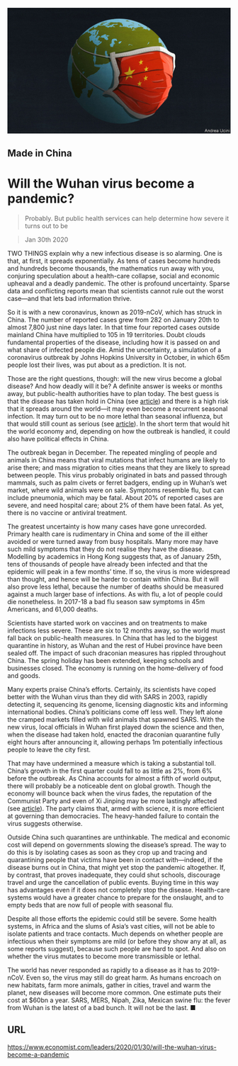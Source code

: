 ![](./images/20200201_LDD002_0.jpg)

## Made in China

# Will the Wuhan virus become a pandemic?

> Probably. But public health services can help determine how severe it turns out to be

> Jan 30th 2020

TWO THINGS explain why a new infectious disease is so alarming. One is that, at first, it spreads exponentially. As tens of cases become hundreds and hundreds become thousands, the mathematics run away with you, conjuring speculation about a health-care collapse, social and economic upheaval and a deadly pandemic. The other is profound uncertainty. Sparse data and conflicting reports mean that scientists cannot rule out the worst case—and that lets bad information thrive.

So it is with a new coronavirus, known as 2019-nCoV, which has struck in China. The number of reported cases grew from 282 on January 20th to almost 7,800 just nine days later. In that time four reported cases outside mainland China have multiplied to 105 in 19 territories. Doubt clouds fundamental properties of the disease, including how it is passed on and what share of infected people die. Amid the uncertainty, a simulation of a coronavirus outbreak by Johns Hopkins University in October, in which 65m people lost their lives, was put about as a prediction. It is not.

Those are the right questions, though: will the new virus become a global disease? And how deadly will it be? A definite answer is weeks or months away, but public-health authorities have to plan today. The best guess is that the disease has taken hold in China (see [article](https://www.economist.com//china/2020/01/30/tough-quarantine-measures-have-spread-across-china)) and there is a high risk that it spreads around the world—it may even become a recurrent seasonal infection. It may turn out to be no more lethal than seasonal influenza, but that would still count as serious (see [article](https://www.economist.com//international/2020/01/30/how-do-you-contain-a-global-epidemic-such-as-coronavirus)). In the short term that would hit the world economy and, depending on how the outbreak is handled, it could also have political effects in China.

The outbreak began in December. The repeated mingling of people and animals in China means that viral mutations that infect humans are likely to arise there; and mass migration to cities means that they are likely to spread between people. This virus probably originated in bats and passed through mammals, such as palm civets or ferret badgers, ending up in Wuhan’s wet market, where wild animals were on sale. Symptoms resemble flu, but can include pneumonia, which may be fatal. About 20% of reported cases are severe, and need hospital care; about 2% of them have been fatal. As yet, there is no vaccine or antiviral treatment.

The greatest uncertainty is how many cases have gone unrecorded. Primary health care is rudimentary in China and some of the ill either avoided or were turned away from busy hospitals. Many more may have such mild symptoms that they do not realise they have the disease. Modelling by academics in Hong Kong suggests that, as of January 25th, tens of thousands of people have already been infected and that the epidemic will peak in a few months’ time. If so, the virus is more widespread than thought, and hence will be harder to contain within China. But it will also prove less lethal, because the number of deaths should be measured against a much larger base of infections. As with flu, a lot of people could die nonetheless. In 2017-18 a bad flu season saw symptoms in 45m Americans, and 61,000 deaths.

Scientists have started work on vaccines and on treatments to make infections less severe. These are six to 12 months away, so the world must fall back on public-health measures. In China that has led to the biggest quarantine in history, as Wuhan and the rest of Hubei province have been sealed off. The impact of such draconian measures has rippled throughout China. The spring holiday has been extended, keeping schools and businesses closed. The economy is running on the home-delivery of food and goods.

Many experts praise China’s efforts. Certainly, its scientists have coped better with the Wuhan virus than they did with SARS in 2003, rapidly detecting it, sequencing its genome, licensing diagnostic kits and informing international bodies. China’s politicians come off less well. They left alone the cramped markets filled with wild animals that spawned SARS. With the new virus, local officials in Wuhan first played down the science and then, when the disease had taken hold, enacted the draconian quarantine fully eight hours after announcing it, allowing perhaps 1m potentially infectious people to leave the city first.

That may have undermined a measure which is taking a substantial toll. China’s growth in the first quarter could fall to as little as 2%, from 6% before the outbreak. As China accounts for almost a fifth of world output, there will probably be a noticeable dent on global growth. Though the economy will bounce back when the virus fades, the reputation of the Communist Party and even of Xi Jinping may be more lastingly affected (see [article](https://www.economist.com//china/2020/01/30/xi-jinping-wants-to-be-both-feared-and-loved-by-chinas-people)). The party claims that, armed with science, it is more efficient at governing than democracies. The heavy-handed failure to contain the virus suggests otherwise.

Outside China such quarantines are unthinkable. The medical and economic cost will depend on governments slowing the disease’s spread. The way to do this is by isolating cases as soon as they crop up and tracing and quarantining people that victims have been in contact with—indeed, if the disease burns out in China, that might yet stop the pandemic altogether. If, by contrast, that proves inadequate, they could shut schools, discourage travel and urge the cancellation of public events. Buying time in this way has advantages even if it does not completely stop the disease. Health-care systems would have a greater chance to prepare for the onslaught, and to empty beds that are now full of people with seasonal flu.

Despite all those efforts the epidemic could still be severe. Some health systems, in Africa and the slums of Asia’s vast cities, will not be able to isolate patients and trace contacts. Much depends on whether people are infectious when their symptoms are mild (or before they show any at all, as some reports suggest), because such people are hard to spot. And also on whether the virus mutates to become more transmissible or lethal.

The world has never responded as rapidly to a disease as it has to 2019-nCoV. Even so, the virus may still do great harm. As humans encroach on new habitats, farm more animals, gather in cities, travel and warm the planet, new diseases will become more common. One estimate puts their cost at $60bn a year. SARS, MERS, Nipah, Zika, Mexican swine flu: the fever from Wuhan is the latest of a bad bunch. It will not be the last. ■

## URL

https://www.economist.com/leaders/2020/01/30/will-the-wuhan-virus-become-a-pandemic
